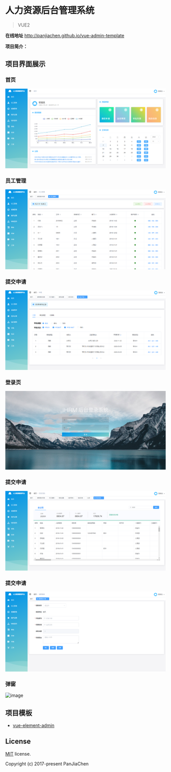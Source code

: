 # 人力资源后台管理系统

> VUE2

**在线地址** http://panjiachen.github.io/vue-admin-template

**项目简介：**

## 项目界面展示

### 首页
![image](https://github.com/Willow233/Picture_project/blob/main/hrPicture/dashboard.png)
### 员工管理
![image](https://github.com/Willow233/Picture_project/blob/main/hrPicture/empolyee.png)
### 提交申请
![image](https://github.com/Willow233/Picture_project/blob/main/hrPicture/aproval.png)
### 登录页
![image](https://github.com/Willow233/Picture_project/blob/main/hrPicture/loginPage.png)
### 提交申请
![image](https://github.com/Willow233/Picture_project/blob/main/hrPicture/socialform.png)
### 提交申请
![image](https://github.com/Willow233/Picture_project/blob/main/hrPicture/apply.png)
### 弹窗
![image](https://github.com/Willow233/Picture_project/blob/main/hrPicture/addDialog.png)

## 项目模板

- [vue-element-admin](https://github.com/PanJiaChen/vue-element-admin)

## License

[MIT](https://github.com/PanJiaChen/vue-admin-template/blob/master/LICENSE) license.

Copyright (c) 2017-present PanJiaChen
